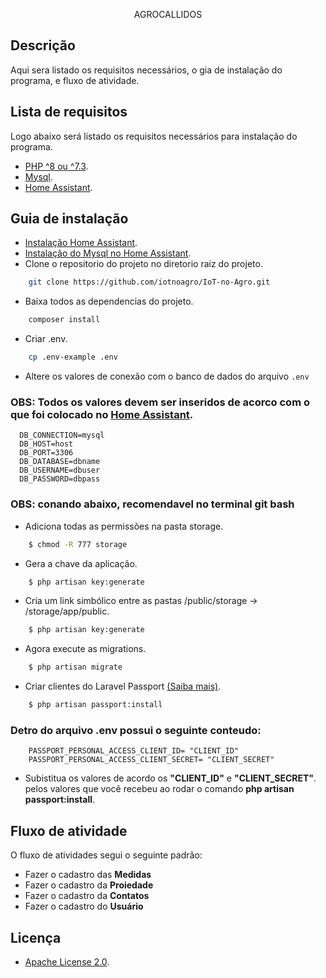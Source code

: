 <p align="center"><a href="#" target="_blank"></a>AGROCALLIDOS</p>

## Descrição

<p>Aqui sera listado os requisitos necessários, o gia de instalação do programa, e fluxo de atividade.</p>

## Lista de requisitos
Logo abaixo será listado os requisitos necessários para instalação do programa.

- [PHP ^8 ou ^7.3](https://www.apachefriends.org/pt_br/download_success.html).
- [Mysql](https://www.apachefriends.org/pt_br/download_success.html).
- [Home Assistant](https://www.home-assistant.io/).

## Guia de instalação
- [Instalação Home Assistant](https://www.home-assistant.io/installation/).
- [Instalação do Mysql no Home Assistant](https://www.home-assistant.io/integrations/recorder/).
- Clone o repositorio do projeto no diretorio raiz do projeto.
``` bash    
    git clone https://github.com/iotnoagro/IoT-no-Agro.git
```
- Baixa todos as dependencias do projeto.
``` bash    
    composer install 
```
- Criar .env.
``` bash    
    cp .env-example .env 
```
- Altere os valores de conexão com o banco de dados do arquivo `.env`
### OBS: Todos os valores devem ser inseridos de acorco com o que foi colocado no <a href="https://www.home-assistant.io/integrations/recorder/" target="_blank">Home Assistant</a>.
```env
  DB_CONNECTION=mysql
  DB_HOST=host
  DB_PORT=3306
  DB_DATABASE=dbname
  DB_USERNAME=dbuser
  DB_PASSWORD=dbpass
```
### OBS: conando abaixo, recomendavel no terminal git bash
- Adiciona todas as permissões na pasta storage.
``` bash    
    $ chmod -R 777 storage
```
- Gera a chave da aplicação.
``` bash    
    $ php artisan key:generate
```
- Cria um link simbólico entre as pastas /public/storage -> /storage/app/public.
``` bash    
    $ php artisan key:generate
```
- Agora execute as migrations.
``` bash    
    $ php artisan migrate
```
- Criar clientes do Laravel Passport <a href="https://laravel.com/docs/8.x/passport" target="_blank">(Saiba mais)</a>.
``` bash    
    $ php artisan passport:install
```

### Detro do arquivo .env possui o seguinte conteudo:

``` env 
    PASSPORT_PERSONAL_ACCESS_CLIENT_ID= "CLIENT_ID"
    PASSPORT_PERSONAL_ACCESS_CLIENT_SECRET= "CLIENT_SECRET"
```

- Subistitua os valores de acordo os <b>"CLIENT_ID"</b> e <b>"CLIENT_SECRET"</b>. pelos valores que você recebeu ao rodar o comando <b>php artisan passport:install</b>.



## Fluxo de atividade

O fluxo de atividades segui o seguinte padrão:
- Fazer o cadastro das <b>Medidas</b>
- Fazer o cadastro da <b>Proiedade</b>
- Fazer o cadastro da <b>Contatos</b>
- Fazer o cadastro do <b>Usuário</b>


## Licença
- [Apache License 2.0](https://choosealicense.com/licenses/apache-2.0/).

